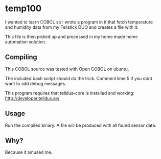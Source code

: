 # temp100
I wanted to learn COBOL so I wrote a program in it that fetch temperature and humidity data from my Tellstick DUO and creates a file with it.

This file is then picked up and processed in my home made home automation solution.

## Compiling
This COBOL source was tested with Open COBOL on ubuntu.

The included bash script should do the trick. Comment lime 5 if you dont want to add debug messages.

This program requires that telldus-core is installed and working: http://developer.telldus.se/

## Usage
Run the compiled binary. A file will be produced with all found sensor data.

## Why?
Because it amused me.
